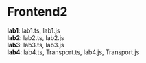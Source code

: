 # Frontend2
**lab1**: lab1.ts, lab1.js</br>
**lab2**: lab2.ts, lab2.js</br>
**lab3**: lab3.ts, lab3.js</br>
**lab4**: lab4.ts, Transport.ts, lab4.js, Transport.js</br>
